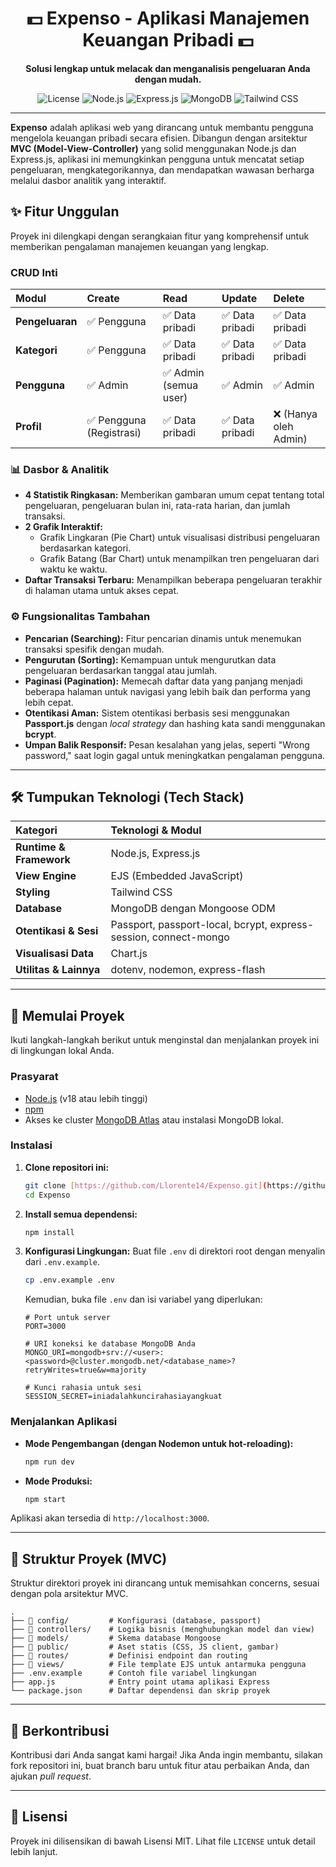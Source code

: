 <div align="center">
  <h1 align="center">💵 Expenso - Aplikasi Manajemen Keuangan Pribadi 💵</h1>
  <p align="center">
    <strong>Solusi lengkap untuk melacak dan menganalisis pengeluaran Anda dengan mudah.</strong>
  </p>
  <p align="center">
    <img src="https://img.shields.io/badge/license-MIT-blue.svg" alt="License">
    <img src="https://img.shields.io/badge/Node.js-18.x-339933.svg" alt="Node.js">
    <img src="https://img.shields.io/badge/Express.js-4.x-000000.svg" alt="Express.js">
    <img src="https://img.shields.io/badge/MongoDB-4.4+-47A248.svg" alt="MongoDB">
    <img src="https://img.shields.io/badge/TailwindCSS-3.x-06B6D4.svg" alt="Tailwind CSS">
  </p>
</div>

---

**Expenso** adalah aplikasi web yang dirancang untuk membantu pengguna mengelola keuangan pribadi secara efisien. Dibangun dengan arsitektur **MVC (Model-View-Controller)** yang solid menggunakan Node.js dan Express.js, aplikasi ini memungkinkan pengguna untuk mencatat setiap pengeluaran, mengkategorikannya, dan mendapatkan wawasan berharga melalui dasbor analitik yang interaktif.

## ✨ Fitur Unggulan

Proyek ini dilengkapi dengan serangkaian fitur yang komprehensif untuk memberikan pengalaman manajemen keuangan yang lengkap.

###  CRUD Inti
| Modul | Create | Read | Update | Delete |
| :--- | :--- | :--- | :--- | :--- |
| **Pengeluaran** | ✅ Pengguna | ✅ Data pribadi | ✅ Data pribadi | ✅ Data pribadi |
| **Kategori** | ✅ Pengguna | ✅ Data pribadi | ✅ Data pribadi | ✅ Data pribadi |
| **Pengguna** | ✅ Admin | ✅ Admin (semua user) | ✅ Admin | ✅ Admin |
| **Profil** | ✅ Pengguna (Registrasi) | ✅ Data pribadi | ✅ Data pribadi | ❌ (Hanya oleh Admin)|

### 📊 Dasbor & Analitik
- **4 Statistik Ringkasan:** Memberikan gambaran umum cepat tentang total pengeluaran, pengeluaran bulan ini, rata-rata harian, dan jumlah transaksi.
- **2 Grafik Interaktif:**
  - Grafik Lingkaran (Pie Chart) untuk visualisasi distribusi pengeluaran berdasarkan kategori.
  - Grafik Batang (Bar Chart) untuk menampilkan tren pengeluaran dari waktu ke waktu.
- **Daftar Transaksi Terbaru:** Menampilkan beberapa pengeluaran terakhir di halaman utama untuk akses cepat.

### ⚙️ Fungsionalitas Tambahan
- **Pencarian (Searching):** Fitur pencarian dinamis untuk menemukan transaksi spesifik dengan mudah.
- **Pengurutan (Sorting):** Kemampuan untuk mengurutkan data pengeluaran berdasarkan tanggal atau jumlah.
- **Paginasi (Pagination):** Memecah daftar data yang panjang menjadi beberapa halaman untuk navigasi yang lebih baik dan performa yang lebih cepat.
- **Otentikasi Aman:** Sistem otentikasi berbasis sesi menggunakan **Passport.js** dengan *local strategy* dan hashing kata sandi menggunakan **bcrypt**.
- **Umpan Balik Responsif:** Pesan kesalahan yang jelas, seperti "Wrong password," saat login gagal untuk meningkatkan pengalaman pengguna.

---

## 🛠️ Tumpukan Teknologi (Tech Stack)

| Kategori | Teknologi & Modul |
| :--- | :--- |
| **Runtime & Framework** | Node.js, Express.js |
| **View Engine** | EJS (Embedded JavaScript) |
| **Styling** | Tailwind CSS |
| **Database** | MongoDB dengan Mongoose ODM |
| **Otentikasi & Sesi** | Passport, passport-local, bcrypt, express-session, connect-mongo |
| **Visualisasi Data** | Chart.js |
| **Utilitas & Lainnya** | dotenv, nodemon, express-flash |

---

## 🚀 Memulai Proyek

Ikuti langkah-langkah berikut untuk menginstal dan menjalankan proyek ini di lingkungan lokal Anda.

### Prasyarat
- [Node.js](https://nodejs.org/) (v18 atau lebih tinggi)
- [npm](https://www.npmjs.com/)
- Akses ke cluster [MongoDB Atlas](https://www.mongodb.com/cloud/atlas) atau instalasi MongoDB lokal.

### Instalasi
1.  **Clone repositori ini:**
    ```sh
    git clone [https://github.com/Llorente14/Expenso.git](https://github.com/Llorente14/Expenso.git)
    cd Expenso
    ```

2.  **Install semua dependensi:**
    ```sh
    npm install
    ```

3.  **Konfigurasi Lingkungan:**
    Buat file `.env` di direktori root dengan menyalin dari `.env.example`.
    ```sh
    cp .env.example .env
    ```
    Kemudian, buka file `.env` dan isi variabel yang diperlukan:
    ```env
    # Port untuk server
    PORT=3000

    # URI koneksi ke database MongoDB Anda
    MONGO_URI=mongodb+srv://<user>:<password>@cluster.mongodb.net/<database_name>?retryWrites=true&w=majority

    # Kunci rahasia untuk sesi
    SESSION_SECRET=iniadalahkuncirahasiayangkuat
    ```

### Menjalankan Aplikasi
-   **Mode Pengembangan (dengan Nodemon untuk hot-reloading):**
    ```sh
    npm run dev
    ```

-   **Mode Produksi:**
    ```sh
    npm start
    ```

Aplikasi akan tersedia di `http://localhost:3000`.

---

## 📁 Struktur Proyek (MVC)

Struktur direktori proyek ini dirancang untuk memisahkan concerns, sesuai dengan pola arsitektur MVC.

```
.
├── 📁 config/         # Konfigurasi (database, passport)
├── 📁 controllers/    # Logika bisnis (menghubungkan model dan view)
├── 📁 models/         # Skema database Mongoose
├── 📁 public/         # Aset statis (CSS, JS client, gambar)
├── 📁 routes/         # Definisi endpoint dan routing
├── 📁 views/          # File template EJS untuk antarmuka pengguna
├── .env.example      # Contoh file variabel lingkungan
├── app.js            # Entry point utama aplikasi Express
└── package.json      # Daftar dependensi dan skrip proyek
```

---

## 🤝 Berkontribusi

Kontribusi dari Anda sangat kami hargai! Jika Anda ingin membantu, silakan fork repositori ini, buat branch baru untuk fitur atau perbaikan Anda, dan ajukan *pull request*.

---

## 📝 Lisensi

Proyek ini dilisensikan di bawah Lisensi MIT. Lihat file `LICENSE` untuk detail lebih lanjut.
